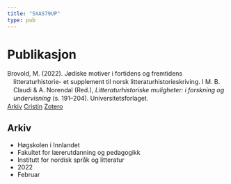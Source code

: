 ```yaml
---
title: "SXAS79UP"
type: pub
---
```

<h1>Publikasjon</h1>
<article id="csl-bib-container-SXAS79UP" class="csl-bib-container">
  <div class="csl-bib-body" style="line-height: 1.35; padding-left: 1em; text-indent:-1em;">
  <div class="csl-entry">Brovold, M. (2022). J&#xF8;diske motiver i fortidens og fremtidens litteraturhistorie- et supplement til norsk litteraturhistorieskriving. I M. B. Claudi &amp; A. Norendal (Red.), <i>Litteraturhistoriske muligheter: i forskning og undervisning</i> (s. 191&#x2013;204). Universitetsforlaget.</div>
</div>
  <div class="csl-bib-buttons">
    <a href="#taxonomy-article-SXAS79UP" class="csl-bib-button">Arkiv</a>
    <a href alt="Cristin URL" class="csl-bib-button">Cristin</a>
    <a href alt="Zotero URL" class="csl-bib-button">Zotero</a>
  </div>
  <div id="csl-bib-meta-container-SXAS79UP"></div>
</article>
<div id="csl-bib-meta-SXAS79UP" class="csl-bib-meta">
  <article id="taxonomy-article-SXAS79UP" class="taxonomy-article">
    <h1>Arkiv</h1>
    <ul>
      <li>Høgskolen i Innlandet</li>
      <li>Fakultet for lærerutdanning og pedagogikk</li>
      <li>Institutt for nordisk språk og litteratur</li>
      <li>2022</li>
      <li>Februar</li>
    </ul>
  </article>
</div>
